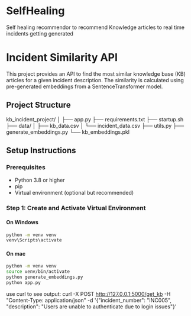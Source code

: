 # SelfHealing
Self healing recommendor to recommend Knowledge articles to real time incidents getting generated
# Incident Similarity API

This project provides an API to find the most similar knowledge base (KB) articles for a given incident description. The similarity is calculated using pre-generated embeddings from a SentenceTransformer model.

## Project Structure

kb_incident_project/
│
├── app.py
├── requirements.txt
├── startup.sh
├── data/
│ ├── kb_data.csv
│ └── incident_data.csv
├── utils.py
├── generate_embeddings.py
└── kb_embeddings.pkl


## Setup Instructions

### Prerequisites

- Python 3.8 or higher
- pip
- Virtual environment (optional but recommended)

### Step 1: Create and Activate Virtual Environment

#### On Windows
```sh
python -m venv venv
venv\Scripts\activate
```
#### On mac
```sh
python -m venv venv
source venv/bin/activate
python generate_embeddings.py
python app.py
```

use curl to see output:
curl -X POST http://127.0.0.1:5000/get_kb -H "Content-Type: application/json" -d '{"incident_number": "INC005", "description": "Users are unable to authenticate due to login issues"}'

